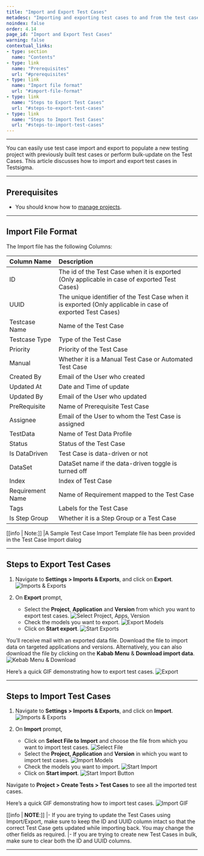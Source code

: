 ```yaml
---
title: "Import and Export Test Cases"
metadesc: "Importing and exporting test cases to and from the test cases list"
noindex: false
order: 4.14
page_id: "Import and Export Test Cases"
warning: false
contextual_links:
- type: section
  name: "Contents"
- type: link
  name: "Prerequisites"
  url: "#prerequisites"
- type: link
  name: "Import file format"
  url: "#import-file-format"
- type: link
  name: "Steps to Export Test Cases"
  url: "#steps-to-export-test-cases"
- type: link
  name: "Steps to Import Test Cases"
  url: "#steps-to-import-test-cases"
---
```


---

You can easily use test case import and export to populate a new testing project with previously built test cases or perform bulk-update on the Test Cases. This article discusses how to import and export test cases in Testsigma.

---

## **Prerequisites**
- You should know how to [manage projects](https://testsigma.com/docs/projects/overview/).

---

## **Import File Format**

The Import file has the following Columns:

| Column Name | Description |
| :----------- |:----------- |
| ID | The id of the Test Case when it is exported (Only applicable in case of exported Test Cases) |
| UUID | The unique identifier of the Test Case when it is exported (Only applicable in case of exported Test Cases) |
| Testcase Name | Name of the Test Case |
| Testcase Type | Type of the Test Case |
| Priority | Priority of the Test Case |
| Manual | Whether it is a Manual Test Case or Automated Test Case |
| Created By | Email of the User who created |
|Updated At | Date and Time of update    |
|Updated By | Email of the User who updated |
|PreRequisite | Name of Prerequisite Test Case |
|Assignee | Email of the User to whom the Test Case is assigned |
|TestData | Name of Test Data Profile |
|Status | Status of the Test Case |
|Is DataDriven | Test Case is data-driven or not |
|DataSet | DataSet name if the data-driven toggle is turned off |
|Index | Index of Test Case |
|Requirement Name | Name of Requirement mapped to the Test Case |
|Tags | Labels for the Test Case |
|Is Step Group | Whether it is a Step Group or a Test Case |

[[info | Note:]]
|A Sample Test Case Import Template file has been provided in the Test Case Import dialog

---

## **Steps to Export Test Cases**
1. Navigate to **Settings > Imports & Exports**, and click on **Export**.
![Imports & Exports](https://s3.amazonaws.com/static-docs.testsigma.com/new_images/projects/applications/EXPORTTCS.png)

2. On **Export** prompt, 
    - Select the **Project**, **Application** and **Version** from which you want to export test cases.
    ![Select Project, Apps, Version](https://s3.amazonaws.com/static-docs.testsigma.com/new_images/projects/applications/exportprompttcs.png)
    - Check the models you want to export.
    ![Export Models](https://s3.amazonaws.com/static-docs.testsigma.com/new_images/projects/applications/exportmodelstcs.png)
    - Click on **Start export**.
    ![Start Exports](https://s3.amazonaws.com/static-docs.testsigma.com/new_images/projects/applications/startexporttcs.png)

You’ll receive mail with an exported data file. Download the file to import data on targeted applications and versions. Alternatively, you can also download the file by clicking on the **Kabab Menu** & **Download import data**.
![Kebab Menu & Download](https://s3.amazonaws.com/static-docs.testsigma.com/new_images/projects/applications/kebabtcs.png)

Here’s a quick GIF demonstrating how to export test cases. 
![Export](https://s3.amazonaws.com/static-docs.testsigma.com/new_images/projects/applications/ExportTCs.gif)

---

## **Steps to Import Test Cases**
1. Navigate to **Settings > Imports & Exports**, and click on **Import**.
![Imports & Exports](https://s3.amazonaws.com/static-docs.testsigma.com/new_images/projects/applications/importexporttcs.png)

2. On **Import** prompt, 
    - Click on **Select File to Import** and choose the file from which you want to import test cases.
    ![Select File](https://s3.amazonaws.com/static-docs.testsigma.com/new_images/projects/applications/selectfileimextcs.png)
    - Select the **Project, Application** and **Version** in which you want to import test cases.
    ![Import Models](https://s3.amazonaws.com/static-docs.testsigma.com/new_images/projects/applications/importmodels.png)
    - Check the models you want to import.
    ![Start Import](https://s3.amazonaws.com/static-docs.testsigma.com/new_images/projects/applications/startimporttcs.png)
    - Click on **Start import**.
    ![Start Import Button](https://s3.amazonaws.com/static-docs.testsigma.com/new_images/projects/applications/fileimpexptcs.png)

Navigate to **Project > Create Tests > Test Cases** to see all the imported test cases. 

Here’s a quick GIF demonstrating how to import test cases. 
![Import GIF](https://s3.amazonaws.com/static-docs.testsigma.com/new_images/projects/applications/Importtcs.gif)

[[info | **NOTE**:]]
|- If you are trying to update the Test Cases using Import/Export, make sure to keep the ID and UUID column intact so that the correct Test Case gets updated while importing back. You may change the other fields as required.
|- If you are trying to create new Test Cases in bulk, make sure to clear both the ID and UUID columns.

---
